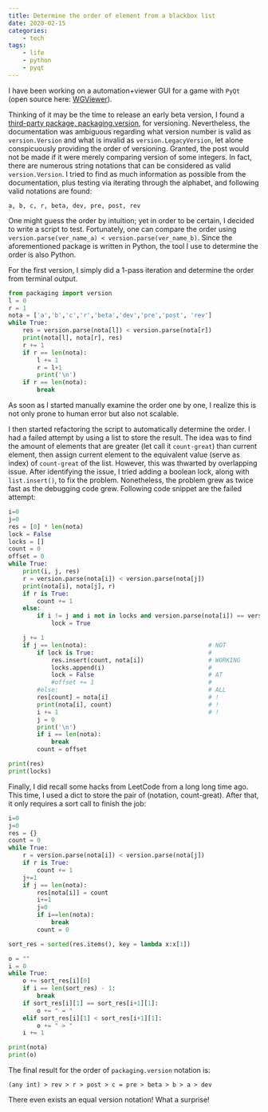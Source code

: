 ```yaml
---
title: Determine the order of element from a blackbox list
date: 2020-02-15
categories:
    - tech
tags:
    - life
    - python
    - pyqt
---
```


I have been working on a automation+viewer GUI for a game with `PyQt` (open source here: [WGViewer](https://github.com/WarshipGirls/WGViewer)).

Thinking of it may be the time to release an early beta version, I found a [third-party package, packaging.version](https://packaging.pypa.io/en/latest/version.html), for versioning.
Nevertheless, the documentation was ambiguous regarding what version number is valid as `version.Version` and what is invalid as `version.LegacyVersion`,
let alone conspicuously providing the order of versioning.
Granted, the post would not be made if it were merely comparing version of some integers.
In fact, there are numerous string notations that can be considered as valid `version.Version`.
I tried to find as much information as possible from the documentation, plus testing via iterating through the alphabet, and following valid notations are found:

```
a, b, c, r, beta, dev, pre, post, rev
```

One might guess the order by intuition; yet in order to be certain, I decided to write a script to test.
Fortunately, one can compare the order using `version.parse(ver_name_a) < version.parse(ver_name_b)`.
Since the aforementioned package is written in Python, the tool I use to determine the order is also Python.

For the first version, I simply did a 1-pass iteration and determine the order from terminal output.

```Python
from packaging import version
l = 0
r = 1
nota = ['a','b','c','r','beta','dev','pre','post', 'rev']
while True:
    res = version.parse(nota[l]) < version.parse(nota[r])
    print(nota[l], nota[r], res)
    r += 1
    if r == len(nota):
        l += 1
        r = l+1
        print('\n')
    if r == len(nota):
        break
```

As soon as I started manually examine the order one by one,
I realize this is not only prone to human error but also not scalable.

I then started refactoring the script to automatically determine the order.
I had a failed attempt by using a list to store the result.
The idea was to find the amount of elements that are greater (let call it `count-great`) than current element,
then assign current element to the equivalent value (serve as index) of `count-great` of the list.
However, this was thwarted by overlapping issue.
After identifying the issue, I tried adding a boolean lock, along with `list.insert()`, to fix the problem.
Nonetheless, the problem grew as twice fast as the debugging code grew. Following code snippet are the failed attempt:

```Python
i=0
j=0
res = [0] * len(nota)
lock = False
locks = []
count = 0
offset = 0
while True:
    print(i, j, res)
    r = version.parse(nota[i]) < version.parse(nota[j])
    print(nota[i], nota[j], r)
    if r is True:
        count += 1
    else:
        if i != j and i not in locks and version.parse(nota[i]) == version.parse(nota[j]):
            lock = True

    j += 1
    if j == len(nota):                                  # NOT
        if lock is True:                                #
            res.insert(count, nota[i])                  # WORKING
            locks.append(i)                             #
            lock = False                                # AT 
            #offset += 1                                #
        #else:                                          # ALL
        res[count] = nota[i]                            # !
        print(nota[i], count)                           # !
        i += 1                                          # !
        j = 0
        print('\n')
        if i == len(nota):
            break
        count = offset

print(res)
print(locks)
```


Finally, I did recall some hacks from LeetCode from a long long time ago.
This time, I used a dict to store the pair of (notation, count-great).
After that, it only requires a sort call to finish the job:

```Python
i=0
j=0
res = {}
count = 0
while True:
    r = version.parse(nota[i]) < version.parse(nota[j])
    if r is True:
        count += 1
    j+=1
    if j == len(nota):
        res[nota[i]] = count
        i+=1
        j=0
        if i==len(nota):
            break
        count = 0

sort_res = sorted(res.items(), key = lambda x:x[1])

o = ""
i = 0
while True:
    o += sort_res[i][0]
    if i == len(sort_res) - 1:
        break
    if sort_res[i][1] == sort_res[i+1][1]:
        o += " = "
    elif sort_res[i][1] < sort_res[i+1][1]:
        o += " > "
    i += 1

print(nota)
print(o)
```

The final result for the order of `packaging.version` notation is:

```
(any int) > rev > r > post > c = pre > beta > b > a > dev
```

There even exists an equal version notation! What a surprise!